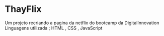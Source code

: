# ThayFlix
Um projeto recriando a pagina da netflix do bootcamp da DigitalInnovation
Linguagens utilizada ; HTML , CSS , JavaScript
